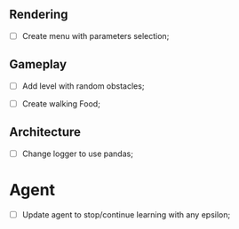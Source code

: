 ## Rendering
- [ ] Create menu with parameters selection;


## Gameplay
- [ ] Add level with random obstacles;
- [ ] Create walking Food;


## Architecture
- [ ] Change logger to use pandas;


# Agent
- [ ] Update agent to stop/continue learning with any epsilon;
